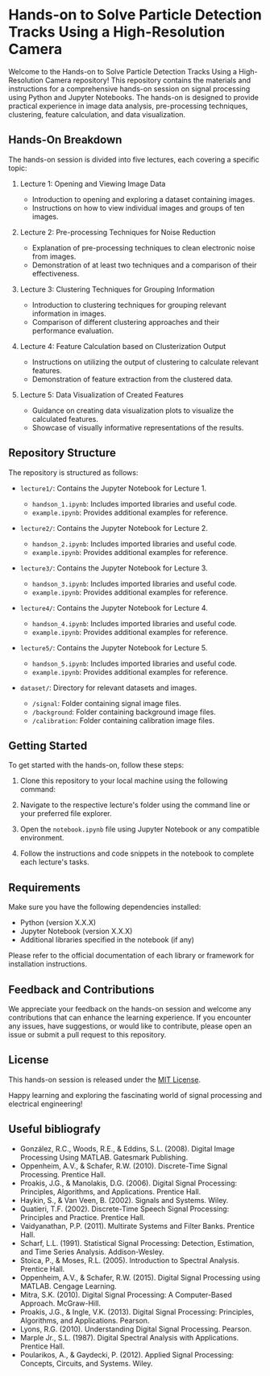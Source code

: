 # Hands-on to Solve Particle Detection Tracks Using a High-Resolution Camera

Welcome to the Hands-on to Solve Particle Detection Tracks Using a High-Resolution Camera repository! This repository contains the materials and instructions for a comprehensive hands-on session on signal processing using Python and Jupyter Notebooks. The hands-on is designed to provide practical experience in image data analysis, pre-processing techniques, clustering, feature calculation, and data visualization.

## Hands-On Breakdown

The hands-on session is divided into five lectures, each covering a specific topic:

1. Lecture 1: Opening and Viewing Image Data
   - Introduction to opening and exploring a dataset containing images.
   - Instructions on how to view individual images and groups of ten images.

2. Lecture 2: Pre-processing Techniques for Noise Reduction
   - Explanation of pre-processing techniques to clean electronic noise from images.
   - Demonstration of at least two techniques and a comparison of their effectiveness.

3. Lecture 3: Clustering Techniques for Grouping Information
   - Introduction to clustering techniques for grouping relevant information in images.
   - Comparison of different clustering approaches and their performance evaluation.

4. Lecture 4: Feature Calculation based on Clusterization Output
   - Instructions on utilizing the output of clustering to calculate relevant features.
   - Demonstration of feature extraction from the clustered data.

5. Lecture 5: Data Visualization of Created Features
   - Guidance on creating data visualization plots to visualize the calculated features.
   - Showcase of visually informative representations of the results.

## Repository Structure

The repository is structured as follows:

- `lecture1/`: Contains the Jupyter Notebook for Lecture 1.
  - `handson_1.ipynb`: Includes imported libraries and useful code.
  - `example.ipynb`: Provides additional examples for reference.

- `lecture2/`: Contains the Jupyter Notebook for Lecture 2.
  - `handson_2.ipynb`: Includes imported libraries and useful code.
  - `example.ipynb`: Provides additional examples for reference.

- `lecture3/`: Contains the Jupyter Notebook for Lecture 3.
  - `handson_3.ipynb`: Includes imported libraries and useful code.
  - `example.ipynb`: Provides additional examples for reference.

- `lecture4/`: Contains the Jupyter Notebook for Lecture 4.
  - `handson_4.ipynb`: Includes imported libraries and useful code.
  - `example.ipynb`: Provides additional examples for reference.

- `lecture5/`: Contains the Jupyter Notebook for Lecture 5.
  - `handson_5.ipynb`: Includes imported libraries and useful code.
  - `example.ipynb`: Provides additional examples for reference.

- `dataset/`: Directory for relevant datasets and images.
  - `/signal`: Folder containing signal image files.
  - `/background`: Folder containing background image files.
  - `/calibration`: Folder containing calibration image files.


## Getting Started

To get started with the hands-on, follow these steps:

1. Clone this repository to your local machine using the following command:

2. Navigate to the respective lecture's folder using the command line or your preferred file explorer.

3. Open the `notebook.ipynb` file using Jupyter Notebook or any compatible environment.

4. Follow the instructions and code snippets in the notebook to complete each lecture's tasks.

## Requirements

Make sure you have the following dependencies installed:

- Python (version X.X.X)
- Jupyter Notebook (version X.X.X)
- Additional libraries specified in the notebook (if any)

Please refer to the official documentation of each library or framework for installation instructions.

## Feedback and Contributions

We appreciate your feedback on the hands-on session and welcome any contributions that can enhance the learning experience. If you encounter any issues, have suggestions, or would like to contribute, please open an issue or submit a pull request to this repository.

## License

This hands-on session is released under the [MIT License](LICENSE).

Happy learning and exploring the fascinating world of signal processing and electrical engineering!

## Useful bibliografy

- González, R.C., Woods, R.E., & Eddins, S.L. (2008). Digital Image Processing Using MATLAB. Gatesmark Publishing.
- Oppenheim, A.V., & Schafer, R.W. (2010). Discrete-Time Signal Processing. Prentice Hall.
- Proakis, J.G., & Manolakis, D.G. (2006). Digital Signal Processing: Principles, Algorithms, and Applications. Prentice Hall.
- Haykin, S., & Van Veen, B. (2002). Signals and Systems. Wiley.
- Quatieri, T.F. (2002). Discrete-Time Speech Signal Processing: Principles and Practice. Prentice Hall.
- Vaidyanathan, P.P. (2011). Multirate Systems and Filter Banks. Prentice Hall.
- Scharf, L.L. (1991). Statistical Signal Processing: Detection, Estimation, and Time Series Analysis. Addison-Wesley.
- Stoica, P., & Moses, R.L. (2005). Introduction to Spectral Analysis. Prentice Hall.
- Oppenheim, A.V., & Schafer, R.W. (2015). Digital Signal Processing using MATLAB. Cengage Learning.
- Mitra, S.K. (2010). Digital Signal Processing: A Computer-Based Approach. McGraw-Hill.
- Proakis, J.G., & Ingle, V.K. (2013). Digital Signal Processing: Principles, Algorithms, and Applications. Pearson.
- Lyons, R.G. (2010). Understanding Digital Signal Processing. Pearson.
- Marple Jr., S.L. (1987). Digital Spectral Analysis with Applications. Prentice Hall.
- Poularikos, A., & Gaydecki, P. (2012). Applied Signal Processing: Concepts, Circuits, and Systems. Wiley.

